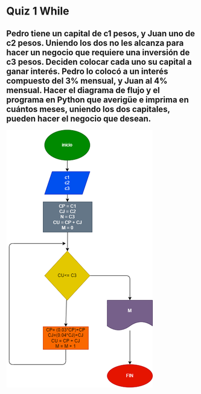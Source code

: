 # Quiz 1 While

## Pedro tiene un capital de c1 pesos, y Juan uno de c2 pesos.  Uniendo los dos no les alcanza para hacer un negocio que requiere una inversión de c3 pesos.  Deciden colocar cada uno su capital a ganar interés.  Pedro lo colocó a un interés compuesto del 3% mensual, y Juan al 4% mensual.  Hacer el diagrama de flujo y el programa en Python que averigüe e imprima en cuántos meses, uniendo los dos capitales, pueden hacer el negocio que desean.

![diagrama de flujo](diagrama.png)